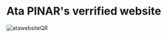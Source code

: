 # Ata PINAR's verrified website
![atawebsiteQR](https://github.com/user-attachments/assets/8bc6bd24-fe3f-4b0d-a184-9c9124b28321)
